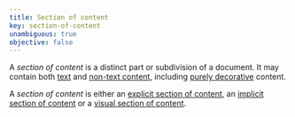 ```yaml
---
title: Section of content
key: section-of-content
unambiguous: true
objective: false
---
```


A _section of content_ is a distinct part or subdivision of a document. It may contain both [text][] and [non-text content][], including [purely decorative][] content.

A _section of content_ is either an [explicit section of content][], an [implicit section of content][] or a [visual section of content][].

[explicit section of content]: #explicit-section-of-content 'Definition of explicit section of content'
[implicit section of content]: #implicit-section-of-content 'Definition of implicit section of content'
[non-text content]: https://www.w3.org/TR/WCAG21/#dfn-non-text-content 'WCAG definition of Non-text content'
[purely decorative]: https://www.w3.org/TR/WCAG21/#dfn-pure-decoration 'WCAG definition of Pure decoration'
[text]: https://www.w3.org/TR/WCAG21/#dfn-text 'WCAG definition of Text'
[visual section of content]: #visual-section-of-content 'Definition of visual section of content'
